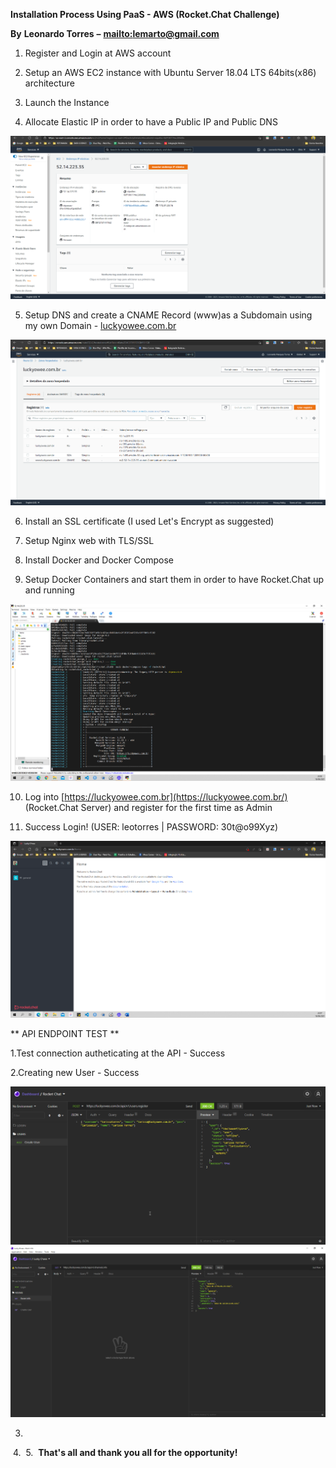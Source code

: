 **Installation Process Using PaaS - AWS (Rocket.Chat Challenge)**

**By**  **Leonardo Torres**  **–** [**mailto:lemarto@gmail.com**](mailto:lemarto@gmail.com)

1. Register and Login at AWS account

2. Setup an AWS EC2 instance with Ubuntu Server 18.04 LTS 64bits(x86) architecture
3. Launch the Instance

4. Allocate Elastic IP in order to have a Public IP and Public DNS

![](https://github.com/leotorres76/Rocket.Chat_ES_Leonardo_Torres/blob/main/aws_elastic_ip_setup.png)

5. Setup DNS and create a CNAME Record (www)as a Subdomain using my own Domain - [luckyowee.com.br](https://luckyowee.com.br/)

![](https://github.com/leotorres76/Rocket.Chat_ES_Leonardo_Torres/blob/main/aws_dns_setup.png)

6. Install an SSL certificate (I used Let&#39;s Encrypt as suggested)

7. Setup Nginx web with TLS/SSL

8. Install Docker and Docker Compose

9. Setup Docker Containers and start them in order to have Rocket.Chat up and running

![](https://github.com/leotorres76/Rocket.Chat_ES_Leonardo_Torres/blob/main/rocketchat_installation_success.png)

10. Log into [https://luckyowee.com.br](https://luckyowee.com.br/) (Rocket.Chat Server) and register for the first time as Admin

11. Success Login! (USER: leotorres | PASSWORD: 30t@o99Xyz)

![](https://github.com/leotorres76/Rocket.Chat_ES_Leonardo_Torres/blob/main/success_log_in.png)

** API ENDPOINT TEST **

1.Test connection autheticating at the API - Success

2.Creating new User - Success

![](https://github.com/leotorres76/Rocket.Chat_ES_Leonardo_Torres/blob/main/02_api_endpoint_register_user.png)
![](https://github.com/leotorres76/Rocket.Chat_ES_Leonardo_Torres/blob/main/04_api_endpoint_room_info_success.png)

3.
![]()
4.
![]()
5.
![]()
**That's all and thank you all for the opportunity!**

